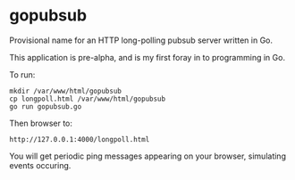 gopubsub
========

Provisional name for an HTTP long-polling pubsub server written in Go.

This application is pre-alpha, and is my first foray in to programming in Go.

To run:

	mkdir /var/www/html/gopubsub
	cp longpoll.html /var/www/html/gopubsub
	go run gopubsub.go

Then browser to:

	http://127.0.0.1:4000/longpoll.html

You will get periodic ping messages appearing on your browser, simulating events occuring.

